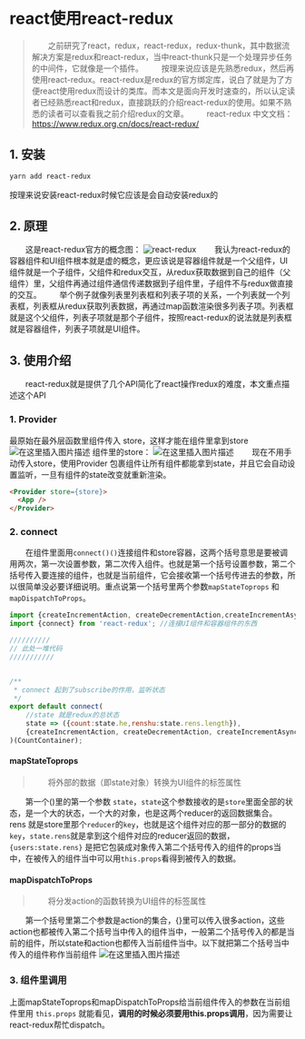 ﻿# react使用react-redux

> &emsp;&emsp;之前研究了react，redux，react-redux，redux-thunk，其中数据流解决方案是redux和react-redux，当中react-thunk只是一个处理异步任务的中间件，它就像是一个插件。
> &emsp;&emsp;按理来说应该是先熟悉redux，然后再使用react-redux。react-redux是redux的官方绑定库，说白了就是为了方便react使用redux而设计的类库。而本文是面向开发时速查的，所以认定读者已经熟悉react和redux，直接跳跃的介绍react-redux的使用。如果不熟悉的读者可以查看我之前介绍redux的文章。
> &emsp;&emsp;react-redux 中文文档：https://www.redux.org.cn/docs/react-redux/

## 1. 安装
```bash
yarn add react-redux
```
按理来说安装react-redux时候它应该是会自动安装redux的

## 2. 原理
&emsp;&emsp;这是react-redux官方的概念图：
![react-redux](https://img-blog.csdnimg.cn/20210109102543278.png?x-oss-process=image/watermark,type_ZmFuZ3poZW5naGVpdGk,shadow_10,text_aHR0cHM6Ly9ibG9nLmNzZG4ubmV0L3FxXzQzMTY1Njg0,size_16,color_FFFFFF,t_70)
&emsp;&emsp;我认为react-redux的容器组件和UI组件根本就是虚的概念，更应该说是容器组件就是一个父组件，UI组件就是一个子组件，父组件和redux交互，从redux获取数据到自己的组件（父组件）里，父组件再通过组件通信传递数据到子组件里，子组件不与redux做直接的交互。
&emsp;&emsp;举个例子就像列表里列表框和列表子项的关系，一个列表就一个列表框，列表框从redux获取列表数据，再通过map函数渲染很多列表子项。列表框就是这个父组件，列表子项就是那个子组件，按照react-redux的说法就是列表框就是容器组件，列表子项就是UI组件。
## 3. 使用介绍
&emsp;&emsp;react-redux就是提供了几个API简化了react操作redux的难度，本文重点描述这个API
### 1. Provider 
最原始在最外层函数里组件传入 store，这样才能在组件里拿到store
![在这里插入图片描述](https://img-blog.csdnimg.cn/20210107214500580.png?x-oss-process=image/watermark,type_ZmFuZ3poZW5naGVpdGk,shadow_10,text_aHR0cHM6Ly9ibG9nLmNzZG4ubmV0L3FxXzQzMTY1Njg0,size_16,color_FFFFFF,t_70)
组件里的store：
![在这里插入图片描述](https://img-blog.csdnimg.cn/20210107215519670.png)
&emsp;&emsp;现在不用手动传入store，使用Provider 包裹组件让所有组件都能拿到state，并且它会自动设置监听，一旦有组件的state改变就重新渲染。
```html
<Provider store={store}>
  <App />
</Provider>
```
### 2. connect 
&emsp;&emsp;在组件里面用`connect()()`连接组件和store容器，这两个括号意思是要被调用两次，第一次设置参数，第二次传入组件。也就是第一个括号设置参数，第二个括号传入要连接的组件，也就是当前组件，它会接收第一个括号传进去的参数，所以很简单没必要详细说明。重点说第一个括号里两个参数`mapStateToprops` 和 `mapDispatchToProps`。

```javascript
import {createIncrementAction, createDecrementAction,createIncrementAsyncAction} from "../../redux/actions";
import {connect} from 'react-redux'; //连接UI组件和容器组件的东西

//////////
// 此处一堆代码
///////////


/**
 * connect 起到了subscribe的作用，监听状态
 */
export default connect(
    //state 就是redux的总状态
    state => ({count:state.he,renshu:state.rens.length}),
    {createIncrementAction, createDecrementAction, createIncrementAsyncAction}
)(CountContainer);
```
#### mapStateToprops
>&emsp;&emsp;将外部的数据（即state对象）转换为UI组件的标签属性

&emsp;&emsp;第一个()里的第一个参数 `state`，`state`这个参数接收的是`store`里面全部的状态，是一个大的状态，一个大的对象，也是这两个reducer的返回数据集合。 rens 就是store里那个`reducer`的`key`，也就是这个组件对应的那一部分的数据的`key`，`state.rens`就是拿到这个组件对应的reducer返回的数据，`{users:state.rens}` 是把它包装成对象传入第二个括号传入的组件的props当中，在被传入的组件当中可以用`this.props`看得到被传入的数据。
#### mapDispatchToProps
>&emsp;&emsp;将分发action的函数转换为UI组件的标签属性

&emsp;&emsp;第一个括号里第二个参数是action的集合，{}里可以传入很多action，这些action也都被传入第二个括号当中传入的组件当中，一般第二个括号传入的都是当前的组件，所以state和action也都传入当前组件当中。以下就把第二个括号当中传入的组件称作当前组件
![在这里插入图片描述](https://img-blog.csdnimg.cn/20210108202245948.png?x-oss-process=image/watermark,type_ZmFuZ3poZW5naGVpdGk,shadow_10,text_aHR0cHM6Ly9ibG9nLmNzZG4ubmV0L3FxXzQzMTY1Njg0,size_16,color_FFFFFF,t_70)

### 3. 组件里调用

上面mapStateToprops和mapDispatchToProps给当前组件传入的参数在当前组件里用 `this.props` 就能看见，**调用的时候必须要用this.props调用**，因为需要让react-redux帮忙dispatch。




